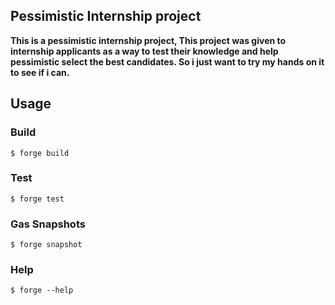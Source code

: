 ## Pessimistic Internship project

**This is a pessimistic internship project, This project was given to internship applicants as a way to test their knowledge and help pessimistic select the best candidates. So i just want to try my hands on it to see if i can.**



## Usage

### Build

```shell
$ forge build
```

### Test

```shell
$ forge test
```

### Gas Snapshots

```shell
$ forge snapshot
```

### Help

```shell
$ forge --help
```
